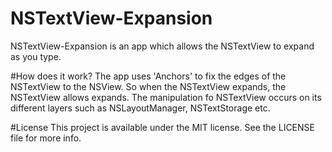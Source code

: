 # NSTextView-Expansion
NSTextView-Expansion is an app which allows the NSTextView to expand as you type.

#How does it work?
The app uses 'Anchors' to fix the edges of the NSTextView to the NSView. So when the NSTextView expands, the NSTextView allows expands. 
The manipulation fo NSTextView occurs on its different layers such as NSLayoutManager, NSTextStorage etc. 

#License
This project is available under the MIT license. See the LICENSE file for more info.



